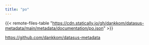 ```yaml
---
title: "po"
---
```


{{< remote-files-table "https://cdn.statically.io/gh/dankkom/datasus-metadata/main/metadata/documentation/po.json" >}}

https://github.com/dankkom/datasus-metadata
